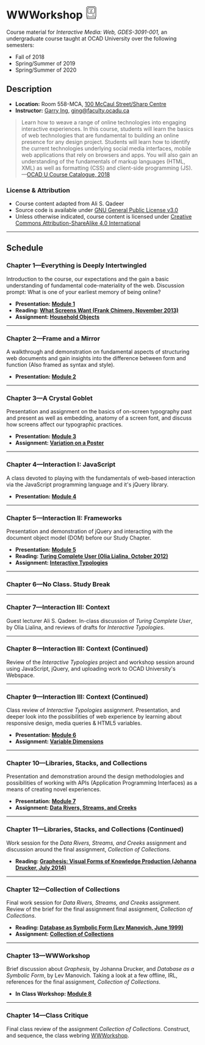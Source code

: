 # WWWorkshop ![Susan Kare, Macintosh Icons, 1984](./media/susan-kare-icons.gif)

Course material for _Interactive Media: Web, GDES-3091-001,_ an undergraduate course taught at OCAD University over the following semesters:
- Fall of 2018
- Spring/Summer of 2019
- Spring/Summer of 2020

## Description

- **Location:**  Room 558-MCA, [100 McCaul Street/Sharp Centre](https://goo.gl/maps/FvQJx42HD262)
- **Instructor:** [Garry Ing](https://garrying.com), ging@faculty.ocadu.ca

> Learn how to weave a range of online technologies into engaging interactive experiences. In this course, students will learn the basics of web technologies that are fundamental to building an online presence for any design project. Students will learn how to identify the current technologies underlying social media interfaces, mobile web applications that rely on browsers and apps. You will also gain an understanding of the fundamentals of markup languages (HTML, XML) as well as formatting (CSS) and client-side programming (JS). —[OCAD U Course Catalogue, 2018](https://selfservice.ocadu.ca/Student/Courses)

### License & Attribution

- Course content adapted from Ali S. Qadeer
- Source code is available under [GNU General Public License v3.0](./LICENSE)
- Unless otherwise indicated, course content is licensed under [Creative Commons Attribution-ShareAlike 4.0 International](https://creativecommons.org/licenses/by-sa/4.0/)

___

## Schedule

### Chapter 1—Everything is Deeply Intertwingled

Introduction to the course, our expectations and the gain a basic understanding of fundamental code-materiality of the web. Discussion prompt: What is one of your earliest memory of being online?

- **Presentation: [Module 1](./module-1-everything-is-deeply-intertwingled/lecture-01.pdf)**
- **Reading: [What Screens Want (Frank Chimero, November 2013)](./readings.md#what-screens-want)**
- **Assignment: [Household Objects](./assignments/household-objects.md)**

___

### Chapter 2—Frame and a Mirror

A walkthrough and demonstration on fundamental aspects of structuring web documents and gain insights into the difference between form and function (Also framed as syntax and style).

- **Presentation: [Module 2](./module-2-frame-and-a-mirror/lecture-02.pdf)**

___

### Chapter 3—A Crystal Goblet

Presentation and assignment on the basics of on-screen typography past and present as well as embedding, anatomy of a screen font, and discuss how screens affect our typographic practices.

- **Presentation: [Module 3](./module-3-a-crystal-goblet/lecture-03.pdf)**
- **Assignment: [Variation on a Poster](./assignments/variation-on-a-poster.md)**

___

### Chapter 4—Interaction I: JavaScript

A class devoted to playing with the fundamentals of web-based interaction via the JavaScript programming language and it's jQuery library.

- **Presentation: [Module 4](./module-4-interaction-1/lecture-04.pdf)**

___

### Chapter 5—Interaction II: Frameworks

Presentation and demonstration of jQuery and interacting with the document object model (DOM) before our Study Chapter.

- **Presentation: [Module 5](./module-5-interaction-2/lecture-05.pdf)**
- **Reading: [Turing Complete User (Olia Lialina, October 2012)](./readings.md#turing-complete-user)**
- **Assignment: [Interactive Typologies](./assignments/interactive-typologies.md)**

___

### Chapter 6—No Class. Study Break

___

### Chapter 7—Interaction III: Context

Guest lecturer Ali S. Qadeer. In-class discussion of _Turing Complete User_, by Olia Lialina, and reviews of drafts for _Interactive Typologies_.

___

### Chapter 8—Interaction III: Context (Continued)

Review of the _Interactive Typologies_ project and workshop session around using JavaScript, jQuery, and uploading work to OCAD University's Webspace.

___

### Chapter 9—Interaction III: Context (Continued)

Class review of _Interactive Typologies_ assignment. Presentation, and deeper look into the possibilities of web experience by learning about responsive design, media queries & HTML5 variables.

- **Presentation: [Module 6](./module-6-interaction-3/lecture-06.pdf)**
- **Assignment: [Variable Dimensions](./assignments/variable-dimensions.md)**

___

### Chapter 10—Libraries, Stacks, and Collections

Presentation and demonstration around the design methodologies and possibilities of working with APIs (Application Programming Interfaces) as a means of creating novel experiences.

- **Presentation: [Module 7](./module-7-libraries-stacks-collections/lecture-07.pdf)**
- **Assignment: [Data Rivers, Streams, and Creeks](./assignments/data-rivers-streams-creeks.md)**

___

### Chapter 11—Libraries, Stacks, and Collections (Continued)

Work session for the _Data Rivers, Streams, and Creeks_ assignment and discussion around the final assignment, _Collection of Collections_.

- **Reading: [Graphesis: Visual Forms of Knowledge Production (Johanna Drucker, July 2014)](./readings.md#graphesis-visual-forms-of-knowledge-production)**

___

### Chapter 12—Collection of Collections

Final work session for _Data Rivers, Streams, and Creeks_ assignment. Review of the brief for the final assignment final assignment, _Collection of Collections_.

- **Reading: [Database as Symbolic Form (Lev Manovich, June 1999)](./readings.md#database-as-symbolic-form)**
- **Assignment: [Collection of Collections](./assignments/collection-of-collections.md)**

___

### Chapter 13—WWWorkshop

Brief discussion about _Graphesis_, by Johanna Drucker, and _Database as a Symbolic Form_, by Lev Manovich. Taking  a look at a few offline, IRL, references for the final assignment, _Collection of Collections_.

- **In Class Workshop: [Module 8](./module-8-wwworkshop/README.md)**

___

### Chapter 14—Class Critique

Final class review of the assignment _Collection of Collections_. Construct, and sequence, the class webring [WWWorkshop](https://wwworkshop.org).

